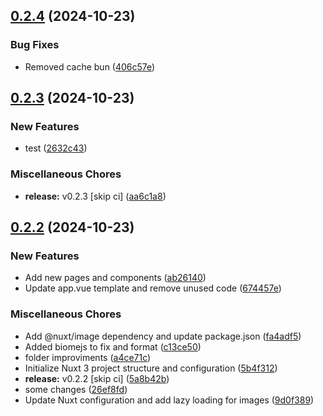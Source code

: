 ## [0.2.4](https://github.com/KingTimer12/MYK-Desktop/compare/v0.2.3...v0.2.4) (2024-10-23)


### Bug Fixes

* Removed cache bun ([406c57e](https://github.com/KingTimer12/MYK-Desktop/commit/406c57e553e892eb2c5f877afe058dd195d4b732))

## [0.2.3](https://github.com/KingTimer12/MYK-Desktop/compare/v0.2.2...v0.2.3) (2024-10-23)


### New Features

* test ([2632c43](https://github.com/KingTimer12/MYK-Desktop/commit/2632c43f90e9eb89bb2f4dc412184e6cdc52a79a))


### Miscellaneous Chores

* **release:** v0.2.3 [skip ci] ([aa6c1a8](https://github.com/KingTimer12/MYK-Desktop/commit/aa6c1a85046c8766d5a6a265e689aceb4b782808))

## [0.2.2](https://github.com/KingTimer12/MYK-Desktop/compare/5b4f3121e991dfd6d87474a02d90f700cb2c48e5...v0.2.2) (2024-10-23)


### New Features

* Add new pages and components ([ab26140](https://github.com/KingTimer12/MYK-Desktop/commit/ab26140fd68032dd49d0ed2f0e19d794c1e9a54a))
* Update app.vue template and remove unused code ([674457e](https://github.com/KingTimer12/MYK-Desktop/commit/674457e934e9dac3f1758f2b5d108bd49ce3e513))


### Miscellaneous Chores

* Add @nuxt/image dependency and update package.json ([fa4adf5](https://github.com/KingTimer12/MYK-Desktop/commit/fa4adf51b5fb37d186cddf5418ba3c4cce4e9772))
* Added biomejs to fix and format ([c13ce50](https://github.com/KingTimer12/MYK-Desktop/commit/c13ce50465a0c24cbef5b91e169918944042446b))
* folder improviments ([a4ce71c](https://github.com/KingTimer12/MYK-Desktop/commit/a4ce71c37e7e045f95abcdfa221c673e7077e5fe))
* Initialize Nuxt 3 project structure and configuration ([5b4f312](https://github.com/KingTimer12/MYK-Desktop/commit/5b4f3121e991dfd6d87474a02d90f700cb2c48e5))
* **release:** v0.2.2 [skip ci] ([5a8b42b](https://github.com/KingTimer12/MYK-Desktop/commit/5a8b42b2ce2d8a0e0c0d978d0a50fec6292e3e1c))
* some changes ([26ef8fd](https://github.com/KingTimer12/MYK-Desktop/commit/26ef8fd3b189b2ceb4d16861240f81f852c0ea37))
* Update Nuxt configuration and add lazy loading for images ([9d0f389](https://github.com/KingTimer12/MYK-Desktop/commit/9d0f3897e26180d33d6f15623848b0a768109b8f))

